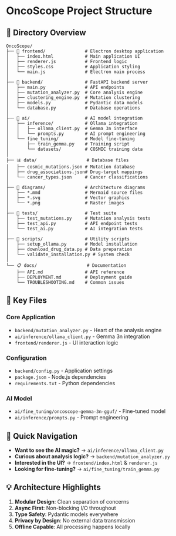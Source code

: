 # OncoScope Project Structure

## 📁 Directory Overview

```
OncoScope/
├── 📱 frontend/               # Electron desktop application
│   ├── index.html            # Main application UI
│   ├── renderer.js           # Frontend logic
│   ├── styles.css            # Application styling
│   └── main.js               # Electron main process
│
├── 🔧 backend/                # FastAPI backend server
│   ├── main.py               # API endpoints
│   ├── mutation_analyzer.py  # Core analysis engine
│   ├── clustering_engine.py  # Mutation clustering
│   ├── models.py             # Pydantic data models
│   └── database.py           # Database operations
│
├── 🧠 ai/                     # AI model integration
│   ├── inference/            # Ollama integration
│   │   ├── ollama_client.py  # Gemma 3n interface
│   │   └── prompts.py        # AI prompt engineering
│   └── fine_tuning/          # Model fine-tuning
│       ├── train_gemma.py    # Training script
│       └── datasets/         # COSMIC training data
│
├── 📊 data/                   # Database files
│   ├── cosmic_mutations.json # Mutation database
│   ├── drug_associations.json# Drug-target mappings
│   └── cancer_types.json     # Cancer classifications
│
├── 📐 diagrams/               # Architecture diagrams
│   ├── *.mmd                 # Mermaid source files
│   ├── *.svg                 # Vector graphics
│   └── *.png                 # Raster images
│
├── 🧪 tests/                  # Test suite
│   ├── test_mutations.py     # Mutation analysis tests
│   ├── test_api.py           # API endpoint tests
│   └── test_ai.py            # AI integration tests
│
├── 📜 scripts/                # Utility scripts
│   ├── setup_ollama.py       # Model installation
│   ├── download_drug_data.py # Data preparation
│   └── validate_installation.py # System check
│
└── 📋 docs/                   # Documentation
    ├── API.md                # API reference
    ├── DEPLOYMENT.md         # Deployment guide
    └── TROUBLESHOOTING.md    # Common issues
```

## 🔑 Key Files

### Core Application
- `backend/mutation_analyzer.py` - Heart of the analysis engine
- `ai/inference/ollama_client.py` - Gemma 3n integration
- `frontend/renderer.js` - UI interaction logic

### Configuration
- `backend/config.py` - Application settings
- `package.json` - Node.js dependencies
- `requirements.txt` - Python dependencies

### AI Model
- `ai/fine_tuning/oncoscope-gemma-3n-gguf/` - Fine-tuned model
- `ai/inference/prompts.py` - Prompt engineering

## 🚀 Quick Navigation

- **Want to see the AI magic?** → `ai/inference/ollama_client.py`
- **Curious about analysis logic?** → `backend/mutation_analyzer.py`
- **Interested in the UI?** → `frontend/index.html` & `renderer.js`
- **Looking for fine-tuning?** → `ai/fine_tuning/train_gemma.py`

## 💡 Architecture Highlights

1. **Modular Design**: Clean separation of concerns
2. **Async First**: Non-blocking I/O throughout
3. **Type Safety**: Pydantic models everywhere
4. **Privacy by Design**: No external data transmission
5. **Offline Capable**: All processing happens locally
